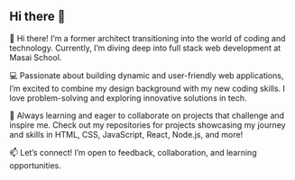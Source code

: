## Hi there 👋

👋 Hi there! I’m a former architect transitioning into the world of coding and technology. Currently, I’m diving deep into full stack web development at Masai School.

💻 Passionate about building dynamic and user-friendly web applications, I’m excited to combine my design background with my new coding skills. I love problem-solving and exploring innovative solutions in tech.

🌱 Always learning and eager to collaborate on projects that challenge and inspire me. Check out my repositories for projects showcasing my journey and skills in HTML, CSS, JavaScript, React, Node.js, and more!

📫 Let’s connect! I’m open to feedback, collaboration, and learning opportunities.
